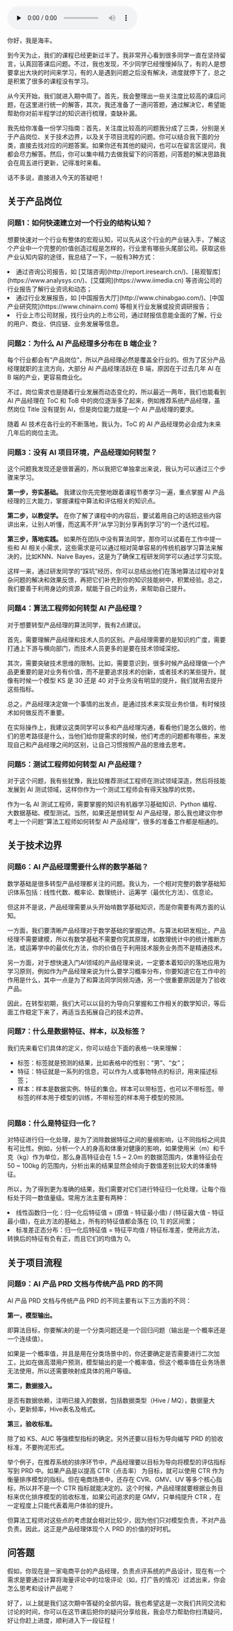 <audio id="audio" title="期中答疑 | AI产品经理热门问题答疑合集" controls="" preload="none"><source id="mp3" src="https://static001.geekbang.org/resource/audio/18/7f/18445b17a4f8fd0640be5e384a96a77f.mp3"></audio>

你好，我是海丰。

到今天为止，我们的课程已经更新过半了。我非常开心看到很多同学一直在坚持留言，认真回答课后问题。不过，我也发现，不少同学已经慢慢掉队了，有的人是想要拿出大块的时间来学习，有的人是遇到问题之后没有解决，进度就停下了，总之是积累了很多的课程没有学习。

从今天开始，我们就进入期中周了。首先，我会整理出一些关注度比较高的课后问题，在这里进行统一的解答，其次，我还准备了一道问答题，通过解决它，希望能帮助你对前半程学过的知识进行梳理，查缺补漏。

我先给你准备一份学习指南：首先，关注度比较高的问题我分成了三类，分别是关于产品岗位、关于技术边界，以及关于项目流程的问题。你可以结合我下面的分类，直接去找对应的问题答案。如果你还有其他的疑问，也可以在留言区提问，我都会尽力解答。然后，你可以集中精力去做我留下的问答题，问答题的解决思路我会在周五进行更新，记得准时来看。

话不多说，直接进入今天的答疑吧！

## 关于产品岗位

### 问题1：如何快速建立对一个行业的结构认知？

想要快速对一个行业有整体的宏观认知，可以先从这个行业的产业链入手，了解这个产业中一个完整的价值创造过程是怎样的，行业里有哪些头尾部公司。获取这些产业认知内容的途径，我总结了一下，一般有3种方式：

<li>
通过咨询公司报告，如 [艾瑞咨询](http://report.iresearch.cn/)、[易观智库](https://www.analysys.cn/)、[艾媒网](https://www.iimedia.cn) 等咨询公司的行业报告了解行业资讯和动态；
</li>
<li>
通过行业发展报告，如 [中国报告大厅](http://www.chinabgao.com/)、[中国产业研究院](https://www.chinairn.com) 等相关行业发展或投资调研报告；
</li>
<li>
行业上市公司财报，找行业内的上市公司，通过财报信息能全面的了解，行业的用户、商业、供应链、业务发展等信息。
</li>

### 问题2：为什么 AI 产品经理多分布在 B 端企业？

每个行业都会有“产品岗位”，所以产品经理必然是覆盖全行业的。但为了区分产品经理就职的主流方向，大部分 AI 产品经理活跃在 B 端，原因在于过去几年 AI 在 B 端的产业，更容易商业化。

不过，岗位需求也是随着行业发展而动态变化的，所以最近一两年，我们也能看到 AI 产品经理在 ToC 和 ToB 中的岗位逐渐多了起来，例如推荐系统产品经理，虽然岗位 Title 没有提到 AI，但是岗位能力就是一个 AI 产品经理的要求。

随着 AI 技术在各行业的不断落地，我认为，ToC 的 AI 产品经理势必会成为未来几年后的岗位主流。

### 问题3：没有 AI 项目环境，产品经理如何转型？

这个问题我发现还是很普遍的，所以我把它单独拿出来说，我认为可以通过三个步骤来学习。

**第一步，夯实基础。** 我建议你先完整地跟着课程节奏学习一遍，重点掌握 AI 产品经理的三大能力，掌握课程中算法和评估相关的知识点。

**第二步，以教促学。** 在你了解了课程中的内容后，要试着用自己的话把这些内容讲出来，让别人听懂，而这离不开“从学习到分享再到学习”的一个迭代过程。

**第三步，落地实践。** 如果所在团队中没有算法同学，那你可以试着在工作中提一些和 AI 相关小需求，这些需求是可以通过相对简单容易的传统机器学习算法来解决的，比如KNN、Naive Bayes，这是为了确保工程研发同学可以通过学习实现。

这样一来，通过研发同学的“踩坑”经历，你可以总结出他们在落地算法过程中对复杂问题的解决和效果反馈，再把它们补充到你的知识技能树中，积累经验。总之，我们要善于利用身边的资源，赋能于自己的业务，来帮助自己提升。

### 问题4：算法工程师如何转型 AI 产品经理？

对于想要转型产品经理的算法同学，我有2点建议。

首先，需要理解产品经理和技术人员的区别。产品经理需要的是知识的广度，需要打通上下游与横向部门，而技术人员更多的是要在技术领域深挖。

其次，需要突破技术思维的限制。比如，需要意识到，很多时候产品经理做一个产品更重要的是对业务有价值，而不是要追求技术的创新，或者技术的某些提升。就像有时候一个模型 KS 是 30 还是 40 对于业务没有明显的提升，我们就用去提升这些指标。

总之，产品经理决定做一个事情的出发点，是通过技术来实现业务价值，有时候技术如何做反而不重要。

在实际操作上，我建议这类同学可以多和产品经理沟通，看看他们是怎么做的，他们的思考路径是什么，当他们给你提需求的时候，他们考虑的问题都有哪些，来发现自己和产品经理之间的区别，让自己习惯按照产品的思维去思考。

### 问题5：测试工程师如何转型 AI 产品经理？

对于这个问题，我有些犹豫，我比较推荐测试工程师在测试领域深造，然后将技能发展到 AI 测试领域，这样你作为一个测试工程师会有得天独厚的优势。

作为一名 AI 测试工程师，需要掌握的知识有机器学习基础知识、Python 编程、大数据基础、模型测试。当然，如果还是想转型 AI 产品经理，那么我也建议你参考上一个问题“算法工程师如何转型 AI 产品经理”，很多的准备工作都是相通的。

## 关于技术边界

### 问题6：AI 产品经理需要什么样的数学基础？

数学基础是很多转型产品经理都关注的问题。我认为，一个相对完整的数学基础知识体系包括：线性代数、概率论、数理统计、运筹学（最优化方法）、信息论。

但这并不是说，产品经理需要从头开始啃数学基础知识，而是你需要有两方面的认知。

一方面，我们要清晰产品经理对于数学基础的掌握边界。与算法和研发相比，产品经理不需要建模，所以有数学基础不需要你究其原理，如数理统计中的统计推断方法，或运筹学中的最优化方法，你的价值在于利用技术服务业务而不是精通技术。

另一方面，对于想快速入门AI领域的产品经理来说，一定要本着知识的落地应用为学习原则，例如作为产品经理来说为什么要学习概率分布，你要知道它在工作中的作用是什么，其中一点是为了和算法同学同频沟通，另一个很重要原因是为了验收产品。

因此，在转型初期，我们大可以以目的为导向只掌握和工作相关的数学知识，等后面工作稳定下来了，再适当去拓展自己的技术边界。

### 问题7：什么是数据特征、样本，以及标签？

我们先来看它们具体的定义，你可以结合下面的表格一块来理解：

- 标签：标签就是预测的结果，比如表格中的性别：“男”、“女”；
- 特征：特征就是一系列的信息，可以作为人或事物特点的标识，用来描述标签；
- 样本：样本是数据实例、特征的集合。样本可以带标签，也可以不带标签。带标签的样本用于模型的训练，不带标签的样本用于模型的预测。

<img src="https://static001.geekbang.org/resource/image/c9/84/c9e548d7917a9aa8488c44267445cc84.jpeg" alt="">

### 问题8：什么是特征归一化？

对特征进行归一化处理，是为了消除数据特征之间的量纲影响，让不同指标之间具有可比性。例如，分析一个人的身高和体重对健康的影响，如果使用米（m）和千克（kg）作为单位，那么身高特征会在 1.5 ~ 2.0m 的数据范围内，体重特征会在 50 ~ 100kg 的范围内，分析出来的结果显然会倾向于数值差别比较大的体重特征。

所以，为了得到更为准确的结果，我们需要对它们进行特征归一化处理，让每个指标处于同一数值量级。常用方法主要有两种：

<li>
线性函数归一化：归一化后特征值 = (原值 - 特征最小值) / (特征最大值 - 特征最小值)，在此方法的基础上，所有的特征值都会落在 [0, 1] 的区间里；
</li>
<li>
标准差正态分布：归一化后特征值 = 特征平均值 / 特征标准差，使用此方法，转换后的特征有负有正，而且它们的均值为 0。
</li>

## 关于项目流程

### 问题9：AI 产品 PRD 文档与传统产品 PRD 的不同

AI 产品 PRD 文档与传统产品 PRD 的不同主要有以下三方面的不同：

**第一，模型输出。**

即算法目标，你要解决的是一个分类问题还是一个回归问题（输出是一个概率还是一个连续值）。

如果是一个概率值，并且是用在分类场景中的，你还要确定是否需要进行二次加工，比如在做高潜用户预测，模型输出的是一个概率值，但这个概率值在业务场景无法使用，所以还需要映射成具体的用户等级。

**第二，数据接入。**

是否有数据依赖，注明已接入的数据，包括数据类型（Hive / MQ），数据量大小，更新频率，Hive表名及格式。

**第三，验收标准。**

除了如 KS、AUC 等强模型指标的确定。另外还要以目标为导向编写 PRD 的验收标准，不要拘泥形式。

举个例子，在推荐系统的排序环节中，产品经理要以目标为导向将模型的评估指标写到 PRD 中。如果产品是以提高 CTR（点击率） 为目标，就可以使用 CTR 作为衡量排序模型的指标。但在电商场景中，还存在 CVR、GMV、UV 等多个核心指标，所以并不是一个 CTR 指标就能决定的。这个时候，产品经理就要根据业务目标来优化排序模型的验收标准，如果公司追求的是 GMV，只单纯提升 CTR ，在一定程度上只能代表着用户体验的提升。

但算法工程师对这些点的考虑就会相对比较少，因为他们只对模型负责，不对产品负责。因此，这正是产品经理体现个人 PRD 的价值的好时机。

## 问答题

假如，你现在是一家电商平台的产品经理，负责点评系统的产品设计，现在有一个需求是要通过计算将海量评论中的垃圾评论（如，打广告的情况）过滤出来，你会怎么思考和设计产品呢？

好了，以上就是我们这次期中答疑的全部内容。我也希望这是一次我们共同交流和讨论的时间，你可以在这节课后把你的疑问分享给我，我会尽力帮助你扫清疑问，好让你赶上进度，顺利进入下一段征程！
